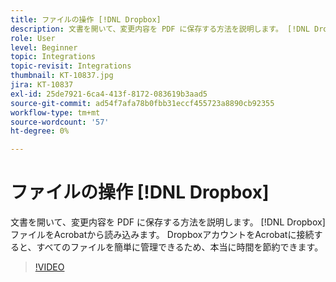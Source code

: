 ```yaml
---
title: ファイルの操作 [!DNL Dropbox]
description: 文書を開いて、変更内容を PDF に保存する方法を説明します。 [!DNL Dropbox] Acrobat内のファイル
role: User
level: Beginner
topic: Integrations
topic-revisit: Integrations
thumbnail: KT-10837.jpg
jira: KT-10837
exl-id: 25de7921-6ca4-413f-8172-083619b3aad5
source-git-commit: ad54f7afa78b0fbb31eccf455723a8890cb92355
workflow-type: tm+mt
source-wordcount: '57'
ht-degree: 0%

---
```


# ファイルの操作 [!DNL Dropbox]

文書を開いて、変更内容を PDF に保存する方法を説明します。 [!DNL Dropbox] ファイルをAcrobatから読み込みます。 DropboxアカウントをAcrobatに接続すると、すべてのファイルを簡単に管理できるため、本当に時間を節約できます。

>[!VIDEO](https://video.tv.adobe.com/v/3409411?quality=12&learn=on&hidetitle=true)
